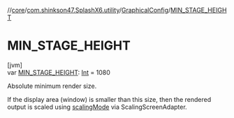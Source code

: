 //[core](../../../index.md)/[com.shinkson47.SplashX6.utility](../index.md)/[GraphicalConfig](index.md)/[MIN_STAGE_HEIGHT](-m-i-n_-s-t-a-g-e_-h-e-i-g-h-t.md)

# MIN_STAGE_HEIGHT

[jvm]\
var [MIN_STAGE_HEIGHT](-m-i-n_-s-t-a-g-e_-h-e-i-g-h-t.md): [Int](https://kotlinlang.org/api/latest/jvm/stdlib/kotlin/-int/index.html) = 1080

Absolute minimum render size.

If the display area (window) is smaller than this size, then the rendered output is scaled using [scalingMode](scaling-mode.md) via ScalingScreenAdapter.
